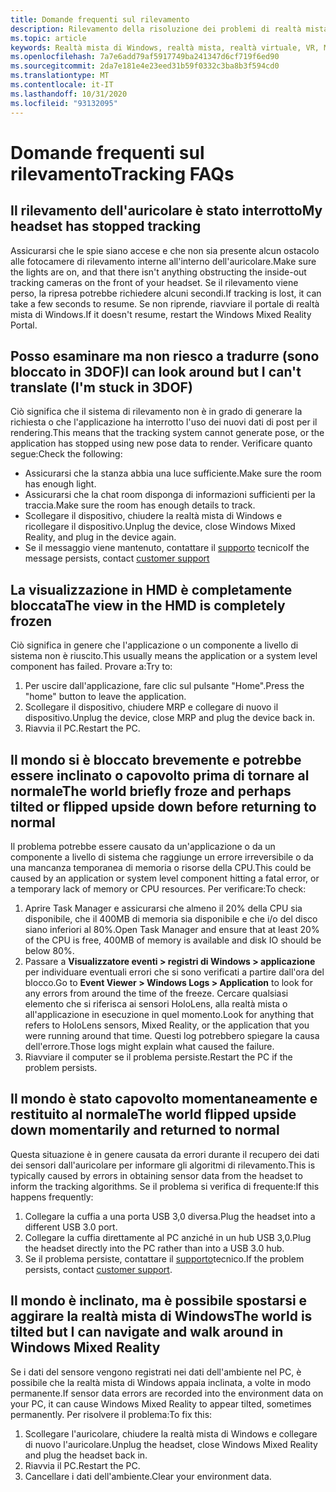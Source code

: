 ```yaml
---
title: Domande frequenti sul rilevamento
description: Rilevamento della risoluzione dei problemi di realtà mista di Windows che va oltre la documentazione standard del supporto clienti.
ms.topic: article
keywords: Realtà mista di Windows, realtà mista, realtà virtuale, VR, MR, risoluzione dei problemi, errori, guida, supporto tecnico, monitoraggio
ms.openlocfilehash: 7a7e6add79af5917749ba241347d6cf719f6ed90
ms.sourcegitcommit: 2da7e181e4e23eed31b59f0332c3ba8b3f594cd0
ms.translationtype: MT
ms.contentlocale: it-IT
ms.lasthandoff: 10/31/2020
ms.locfileid: "93132095"
---
```

# <a name="tracking-faqs"></a><span data-ttu-id="a2978-104">Domande frequenti sul rilevamento</span><span class="sxs-lookup"><span data-stu-id="a2978-104">Tracking FAQs</span></span>

## <a name="my-headset-has-stopped-tracking"></a><span data-ttu-id="a2978-105">Il rilevamento dell'auricolare è stato interrotto</span><span class="sxs-lookup"><span data-stu-id="a2978-105">My headset has stopped tracking</span></span>

<span data-ttu-id="a2978-106">Assicurarsi che le spie siano accese e che non sia presente alcun ostacolo alle fotocamere di rilevamento interne all'interno dell'auricolare.</span><span class="sxs-lookup"><span data-stu-id="a2978-106">Make sure the lights are on, and that there isn't anything obstructing the inside-out tracking cameras on the front of your headset.</span></span> <span data-ttu-id="a2978-107">Se il rilevamento viene perso, la ripresa potrebbe richiedere alcuni secondi.</span><span class="sxs-lookup"><span data-stu-id="a2978-107">If tracking is lost, it can take a few seconds to resume.</span></span> <span data-ttu-id="a2978-108">Se non riprende, riavviare il portale di realtà mista di Windows.</span><span class="sxs-lookup"><span data-stu-id="a2978-108">If it doesn't resume, restart the Windows Mixed Reality Portal.</span></span>

## <a name="i-can-look-around-but-i-cant-translate-im-stuck-in-3dof"></a><span data-ttu-id="a2978-109">Posso esaminare ma non riesco a tradurre (sono bloccato in 3DOF)</span><span class="sxs-lookup"><span data-stu-id="a2978-109">I can look around but I can't translate (I'm stuck in 3DOF)</span></span>

<span data-ttu-id="a2978-110">Ciò significa che il sistema di rilevamento non è in grado di generare la richiesta o che l'applicazione ha interrotto l'uso dei nuovi dati di post per il rendering.</span><span class="sxs-lookup"><span data-stu-id="a2978-110">This means that the tracking system cannot generate pose, or the application has stopped using new pose data to render.</span></span> <span data-ttu-id="a2978-111">Verificare quanto segue:</span><span class="sxs-lookup"><span data-stu-id="a2978-111">Check the following:</span></span>

* <span data-ttu-id="a2978-112">Assicurarsi che la stanza abbia una luce sufficiente.</span><span class="sxs-lookup"><span data-stu-id="a2978-112">Make sure the room has enough light.</span></span>
* <span data-ttu-id="a2978-113">Assicurarsi che la chat room disponga di informazioni sufficienti per la traccia.</span><span class="sxs-lookup"><span data-stu-id="a2978-113">Make sure the room has enough details to track.</span></span>
* <span data-ttu-id="a2978-114">Scollegare il dispositivo, chiudere la realtà mista di Windows e ricollegare il dispositivo.</span><span class="sxs-lookup"><span data-stu-id="a2978-114">Unplug the device, close Windows Mixed Reality, and plug in the device again.</span></span>
* <span data-ttu-id="a2978-115">Se il messaggio viene mantenuto, contattare il [supporto](https://support.microsoft.com/) tecnico</span><span class="sxs-lookup"><span data-stu-id="a2978-115">If the message persists, contact [customer support](https://support.microsoft.com/)</span></span>

## <a name="the-view-in-the-hmd-is-completely-frozen"></a><span data-ttu-id="a2978-116">La visualizzazione in HMD è completamente bloccata</span><span class="sxs-lookup"><span data-stu-id="a2978-116">The view in the HMD is completely frozen</span></span>

<span data-ttu-id="a2978-117">Ciò significa in genere che l'applicazione o un componente a livello di sistema non è riuscito.</span><span class="sxs-lookup"><span data-stu-id="a2978-117">This usually means the application or a system level component has failed.</span></span> <span data-ttu-id="a2978-118">Provare a:</span><span class="sxs-lookup"><span data-stu-id="a2978-118">Try to:</span></span>

1. <span data-ttu-id="a2978-119">Per uscire dall'applicazione, fare clic sul pulsante "Home".</span><span class="sxs-lookup"><span data-stu-id="a2978-119">Press the "home" button to leave the application.</span></span>
2. <span data-ttu-id="a2978-120">Scollegare il dispositivo, chiudere MRP e collegare di nuovo il dispositivo.</span><span class="sxs-lookup"><span data-stu-id="a2978-120">Unplug the device, close MRP and plug the device back in.</span></span>
3. <span data-ttu-id="a2978-121">Riavvia il PC.</span><span class="sxs-lookup"><span data-stu-id="a2978-121">Restart the PC.</span></span>

## <a name="the-world-briefly-froze-and-perhaps-tilted-or-flipped-upside-down-before-returning-to-normal"></a><span data-ttu-id="a2978-122">Il mondo si è bloccato brevemente e potrebbe essere inclinato o capovolto prima di tornare al normale</span><span class="sxs-lookup"><span data-stu-id="a2978-122">The world briefly froze and perhaps tilted or flipped upside down before returning to normal</span></span>

<span data-ttu-id="a2978-123">Il problema potrebbe essere causato da un'applicazione o da un componente a livello di sistema che raggiunge un errore irreversibile o da una mancanza temporanea di memoria o risorse della CPU.</span><span class="sxs-lookup"><span data-stu-id="a2978-123">This could be caused by an application or system level component hitting a fatal error, or a temporary lack of memory or CPU resources.</span></span> <span data-ttu-id="a2978-124">Per verificare:</span><span class="sxs-lookup"><span data-stu-id="a2978-124">To check:</span></span>

1. <span data-ttu-id="a2978-125">Aprire Task Manager e assicurarsi che almeno il 20% della CPU sia disponibile, che il 400MB di memoria sia disponibile e che i/o del disco siano inferiori al 80%.</span><span class="sxs-lookup"><span data-stu-id="a2978-125">Open Task Manager and ensure that at least 20% of the CPU is free, 400MB of memory is available and disk IO should be below 80%.</span></span>
2. <span data-ttu-id="a2978-126">Passare a **Visualizzatore eventi > registri di Windows > applicazione** per individuare eventuali errori che si sono verificati a partire dall'ora del blocco.</span><span class="sxs-lookup"><span data-stu-id="a2978-126">Go to **Event Viewer > Windows Logs > Application** to look for any errors from around the time of the freeze.</span></span> <span data-ttu-id="a2978-127">Cercare qualsiasi elemento che si riferisca ai sensori HoloLens, alla realtà mista o all'applicazione in esecuzione in quel momento.</span><span class="sxs-lookup"><span data-stu-id="a2978-127">Look for anything that refers to HoloLens sensors, Mixed Reality, or the application that you were running around that time.</span></span> <span data-ttu-id="a2978-128">Questi log potrebbero spiegare la causa dell'errore.</span><span class="sxs-lookup"><span data-stu-id="a2978-128">Those logs might explain what caused the failure.</span></span>
3. <span data-ttu-id="a2978-129">Riavviare il computer se il problema persiste.</span><span class="sxs-lookup"><span data-stu-id="a2978-129">Restart the PC if the problem persists.</span></span>

## <a name="the-world-flipped-upside-down-momentarily-and-returned-to-normal"></a><span data-ttu-id="a2978-130">Il mondo è stato capovolto momentaneamente e restituito al normale</span><span class="sxs-lookup"><span data-stu-id="a2978-130">The world flipped upside down momentarily and returned to normal</span></span>

<span data-ttu-id="a2978-131">Questa situazione è in genere causata da errori durante il recupero dei dati dei sensori dall'auricolare per informare gli algoritmi di rilevamento.</span><span class="sxs-lookup"><span data-stu-id="a2978-131">This is typically caused by errors in obtaining sensor data from the headset to inform the tracking algorithms.</span></span> <span data-ttu-id="a2978-132">Se il problema si verifica di frequente:</span><span class="sxs-lookup"><span data-stu-id="a2978-132">If this happens frequently:</span></span>

1. <span data-ttu-id="a2978-133">Collegare la cuffia a una porta USB 3,0 diversa.</span><span class="sxs-lookup"><span data-stu-id="a2978-133">Plug the headset into a different USB 3.0 port.</span></span>
2. <span data-ttu-id="a2978-134">Collegare la cuffia direttamente al PC anziché in un hub USB 3,0.</span><span class="sxs-lookup"><span data-stu-id="a2978-134">Plug the headset directly into the PC rather than into a USB 3.0 hub.</span></span>
3. <span data-ttu-id="a2978-135">Se il problema persiste, contattare il [supporto](https://support.microsoft.com/)tecnico.</span><span class="sxs-lookup"><span data-stu-id="a2978-135">If the problem persists, contact [customer support](https://support.microsoft.com/).</span></span>

## <a name="the-world-is-tilted-but-i-can-navigate-and-walk-around-in-windows-mixed-reality"></a><span data-ttu-id="a2978-136">Il mondo è inclinato, ma è possibile spostarsi e aggirare la realtà mista di Windows</span><span class="sxs-lookup"><span data-stu-id="a2978-136">The world is tilted but I can navigate and walk around in Windows Mixed Reality</span></span>

<span data-ttu-id="a2978-137">Se i dati del sensore vengono registrati nei dati dell'ambiente nel PC, è possibile che la realtà mista di Windows appaia inclinata, a volte in modo permanente.</span><span class="sxs-lookup"><span data-stu-id="a2978-137">If sensor data errors are recorded into the environment data on your PC, it can cause Windows Mixed Reality to appear tilted, sometimes permanently.</span></span> <span data-ttu-id="a2978-138">Per risolvere il problema:</span><span class="sxs-lookup"><span data-stu-id="a2978-138">To fix this:</span></span>

1. <span data-ttu-id="a2978-139">Scollegare l'auricolare, chiudere la realtà mista di Windows e collegare di nuovo l'auricolare.</span><span class="sxs-lookup"><span data-stu-id="a2978-139">Unplug the headset, close Windows Mixed Reality and plug the headset back in.</span></span>
2. <span data-ttu-id="a2978-140">Riavvia il PC.</span><span class="sxs-lookup"><span data-stu-id="a2978-140">Restart the PC.</span></span>
3. <span data-ttu-id="a2978-141">Cancellare i dati dell'ambiente.</span><span class="sxs-lookup"><span data-stu-id="a2978-141">Clear your environment data.</span></span>
